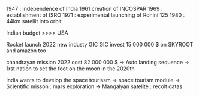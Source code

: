 1947 : independence of India
1961 creation of INCOSPAR
1969 : establishment of ISRO
1971 : experimental launching of Rohini 125
1980 : 44km satellit into orbit 

Indian budget >>>> USA

Rocket launch 2022 new industy GIC
GIC invest 15 000 000 $ on SKYROOT
and amazon too 

chandrayan mission 2022
cost 82 000 000 $
-> Auto landing sequence
-> 1rst nation to set the foot on the moon in the 2020th

India wants to develop the space tourissm
-> space tourism module
-> Scientific misson : mars exploration
-> Mangalyan satelite : recolt datas